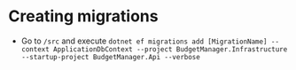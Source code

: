 # Creating migrations
 - Go to `/src` and execute `dotnet ef migrations add [MigrationName] --context ApplicationDbContext --project BudgetManager.Infrastructure --startup-project BudgetManager.Api --verbose`
 